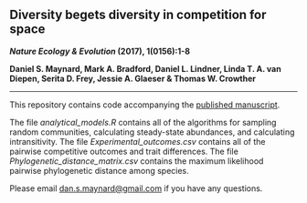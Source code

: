 
## Diversity begets diversity in competition for space

**_Nature Ecology &amp; Evolution_ (2017), 1(0156):1-8**

**Daniel S. Maynard, Mark A. Bradford, Daniel L. Lindner, Linda T. A. van Diepen, Serita D. Frey, Jessie A. Glaeser & Thomas W. Crowther**

---

This repository contains code accompanying the [published manuscript](https://www.nature.com/articles/s41559-017-0156).

The file *analytical_models.R* contains all of the algorithms for sampling random communities, calculating steady-state abundances, and calculating intransitivity. The file *Experimental_outcomes.csv* contains all of the pairwise competitive outcomes and trait differences. The file *Phylogenetic_distance_matrix.csv* contains the maximum likelihood pairwise phylogenetic distance among species.

Please email dan.s.maynard@gmail.com if you have any questions. 

